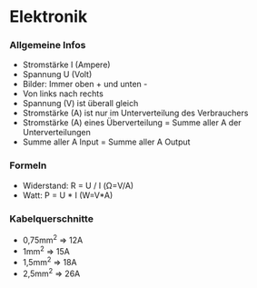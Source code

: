 # Elektronik

### Allgemeine Infos

* Stromstärke I (Ampere)
* Spannung U (Volt)
* Bilder: Immer oben + und unten -
* Von links nach rechts
* Spannung (V) ist überall gleich
* Stromstärke (A) ist nur im Unterverteilung des Verbrauchers
* Stromstärke (A) eines Überverteilung = Summe aller A der Unterverteilungen 
* Summe aller A Input = Summe aller A Output

### Formeln

* Widerstand: R = U / I (Ω=V/A)
* Watt: P = U * I (W=V*A)

### Kabelquerschnitte

* 0,75mm<sup>2</sup> => 12A
* 1mm<sup>2</sup> => 15A
* 1,5mm<sup>2</sup> => 18A
* 2,5mm<sup>2</sup> => 26A
